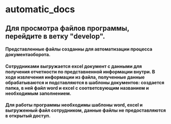 # automatic_docs
## Для просмотра файлов программы, перейдите в ветку "develop". 
#### Представленные файлы созданны для автоматизации процесса документаоборота.
#### Сотрудниками выгружается excel документ с данными для получения отчетности по представненной информации внутри. В ходе извлечения информации из файла, полученные данные обрабатываются и подставляются в шаблоны документов: создается папка, в ней файл word и excel с соответсвующим названием и необходимым заполнением.
#### Для работы программы необходимы шаблоны word, excel и выгруженный файл сотрудником, данные файлы не предоставляются в открытый доступ. 
